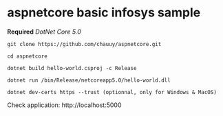 # aspnetcore basic infosys sample

**Required** *DotNet Core 5.0*

```shell
git clone https://github.com/chauuy/aspnetcore.git

cd aspnetcore

dotnet build hello-world.csproj -c Release 

dotnet run /bin/Release/netcoreapp5.0/hello-world.dll

dotnet dev-certs https --trust (optionnal, only for Windows & MacOS)
```

Check application: http://localhost:5000
